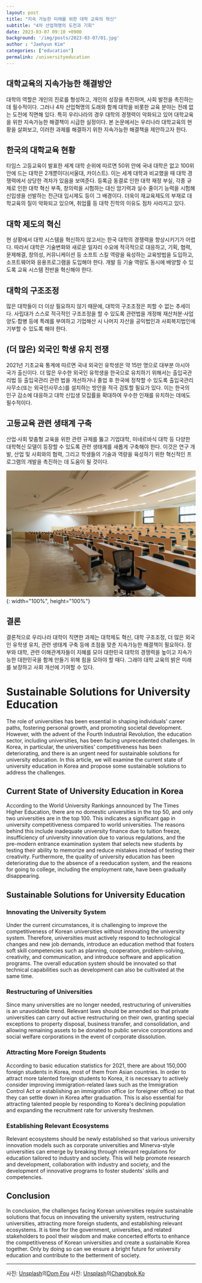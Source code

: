 ```yaml
---
layout: post
title: "지속 가능한 미래를 위한 대학 교육의 혁신"
subtitle: "4차 산업혁명의 도전과 기회"
date: 2023-03-07 09:10 +0900
background: '/img/posts/2023-03-07/01.jpg'
author : "Jaehyun Kim"
categories: ["education"]
permalink: /universityeducation
---
```


## 대학교육의 지속가능한 해결방안

대학의 역할은 개인의 진로를 형성하고, 개인의 성장을 촉진하며, 사회 발전을 촉진하는 데 필수적이다. 그러나 4차 산업혁명의 도래와 함께 대학을 비롯한 교육 분야는 전례 없는 도전에 직면해 있다. 
특히 우리나라의 경우 대학의 경쟁력이 악화되고 있어 대학교육을 위한 지속가능한 해결책이 시급한 실정이다. 본 논문에서는 우리나라 대학교육의 현황을 살펴보고, 이러한 과제를 해결하기 위한 지속가능한 해결책을 제안하고자 한다.


## 한국의 대학교육 현황

타임스 고등교육이 발표한 세계 대학 순위에 따르면 50위 안에 국내 대학은 없고 100위 안에 드는 대학은 2개뿐이다(서울대, 카이스트). 이는 세계 대학과 비교했을 때 대학 경쟁력에서 상당한 격차가 있음을 보여준다. 
등록금 동결로 인한 대학 재정 부실, 각종 규제로 인한 대학 혁신 부족, 창의력을 시험하는 대신 암기력과 실수 줄이기 능력을 시험해 신입생을 선발하는 전근대 입시제도 등이 그 배경이다. 더욱이 재교육제도의 부재로 대학교육의 질이 악화되고 있으며, 취업률 등 대학 진학의 이유도 점차 사라지고 있다.

## 대학 제도의 혁신

현 상황에서 대학 시스템을 혁신하지 않고서는 한국 대학의 경쟁력을 향상시키기가 어렵다. 따라서 대학은 기술변화와 새로운 일자리 수요에 적극적으로 대응하고, 기획, 협력, 문제해결, 창의성, 커뮤니케이션 등 소프트 스킬 역량을 육성하는 교육방법을 도입하고, 소프트웨어와 응용프로그램을 도입해야 한다. 개발 등 기술 역량도 동시에 배양할 수 있도록 교육 시스템 전반을 혁신해야 한다.

## 대학의 구조조정

많은 대학들이 더 이상 필요하지 않기 때문에, 대학의 구조조정은 피할 수 없는 추세이다. 사립대가 스스로 적극적인 구조조정을 할 수 있도록 관련법을 개정해 재산처분·사업양도·합병 등에 특례를 부여하고 기업해산 시 나머지 자산을 공익법인과 사회복지법인에 기부할 수 있도록 해야 한다.

## (더 많은) 외국인 학생 유치 전쟁

2021년 기초교육 통계에 따르면 국내 외국인 유학생은 약 15만 명으로 대부분 아시아 국가 출신이다. 더 많은 우수한 외국인 유학생을 한국으로 유치하기 위해서는 출입국관리법 등 출입국관리 관련 법을 개선하거나 졸업 후 한국에 정착할 수 있도록 출입국관리사무소(또는 외국인사무소)를 설치하는 방안을 적극 검토할 필요가 있다. 
이는 한국의 인구 감소에 대응하고 대학 신입생 모집률을 확대하여 우수한 인재를 유치하는 데에도 필수적이다.

## 고등교육 관련 생태계 구축

산업·사회 맞춤형 교육을 위한 관련 규제를 뚫고 기업대학, 미네르바식 대학 등 다양한 대학혁신 모델이 등장할 수 있도록 관련 생태계를 새롭게 구축해야 한다. 이것은 연구 개발, 산업 및 사회와의 협력, 그리고 학생들의 기술과 역량을 육성하기 위한 혁신적인 프로그램의 개발을 촉진하는 데 도움이 될 것이다.

![campus](img/posts/2023-03-07/02.jpg){: width="100%", height="100%"}


## 결론

결론적으로 우리나라 대학이 직면한 과제는 대학제도 혁신, 대학 구조조정, 더 많은 외국인 유학생 유치, 관련 생태계 구축 등에 초점을 맞춘 지속가능한 해결책이 필요하다. 정부와 대학, 관련 이해관계자들이 지혜를 모아 대한민국 대학의 경쟁력을 높이고 지속가능한 대한민국을 함께 만들기 위해 힘을 모아야 할 때다. 
그래야 대학 교육의 밝은 미래를 보장하고 사회 개선에 기여할 수 있다.



# Sustainable Solutions for University Education

The role of universities has been essential in shaping individuals' career paths, fostering personal growth, and promoting societal development. However, with the advent of the Fourth Industrial Revolution, the education sector, including universities, has been facing unprecedented challenges. In Korea, in particular, the universities' competitiveness has been deteriorating, and there is an urgent need for sustainable solutions for university education. In this article, we will examine the current state of university education in Korea and propose some sustainable solutions to address the challenges.

## Current State of University Education in Korea

According to the World University Rankings announced by The Times Higher Education, there are no domestic universities in the top 50, and only two universities are in the top 100. This indicates a significant gap in university competitiveness compared to world universities. The reasons behind this include inadequate university finance due to tuition freeze, insufficiency of university innovation due to various regulations, and the pre-modern entrance examination system that selects new students by testing their ability to memorize and reduce mistakes instead of testing their creativity. Furthermore, the quality of university education has been deteriorating due to the absence of a reeducation system, and the reasons for going to college, including the employment rate, have been gradually disappearing.

## Sustainable Solutions for University Education

### Innovating the University System

Under the current circumstances, it is challenging to improve the competitiveness of Korean universities without innovating the university system. Therefore, universities must actively respond to technological changes and new job demands, introduce an education method that fosters soft skill competencies such as planning, cooperation, problem-solving, creativity, and communication, and introduce software and application programs. The overall education system should be innovated so that technical capabilities such as development can also be cultivated at the same time.

### Restructuring of Universities

Since many universities are no longer needed, restructuring of universities is an unavoidable trend. Relevant laws should be amended so that private universities can carry out active restructuring on their own, granting special exceptions to property disposal, business transfer, and consolidation, and allowing remaining assets to be donated to public service corporations and social welfare corporations in the event of corporate dissolution.

### Attracting More Foreign Students

According to basic education statistics for 2021, there are about 150,000 foreign students in Korea, most of them from Asian countries. In order to attract more talented foreign students to Korea, it is necessary to actively consider improving immigration-related laws such as the Immigration Control Act or establishing an immigration office (or foreigner office) so that they can settle down in Korea after graduation. This is also essential for attracting talented people by responding to Korea's declining population and expanding the recruitment rate for university freshmen.

### Establishing Relevant Ecosystems

Relevant ecosystems should be newly established so that various university innovation models such as corporate universities and Minerva-style universities can emerge by breaking through relevant regulations for education tailored to industry and society. This will help promote research and development, collaboration with industry and society, and the development of innovative programs to foster students' skills and competencies.

## Conclusion

In conclusion, the challenges facing Korean universities require sustainable solutions that focus on innovating the university system, restructuring universities, attracting more foreign students, and establishing relevant ecosystems. It is time for the government, universities, and related stakeholders to pool their wisdom and make concerted efforts to enhance the competitiveness of Korean universities and create a sustainable Korea together. Only by doing so can we ensure a bright future for university education and contribute to the betterment of society.


---
사진: [Unsplash](https://unsplash.com/ko/%EC%82%AC%EC%A7%84/YRMWVcdyhmI?utm_source=unsplash&utm_medium=referral&utm_content=creditCopyText)의[Dom Fou](https://unsplash.com/pt-br/@domlafou?utm_source=unsplash&utm_medium=referral&utm_content=creditCopyText)
사진: [Unsplash](https://unsplash.com/ko/%EC%82%AC%EC%A7%84/F8t2VGnI47I?utm_source=unsplash&utm_medium=referral&utm_content=creditCopyText)의[Changbok Ko](https://unsplash.com/@kochangbok?utm_source=unsplash&utm_medium=referral&utm_content=creditCopyText)

